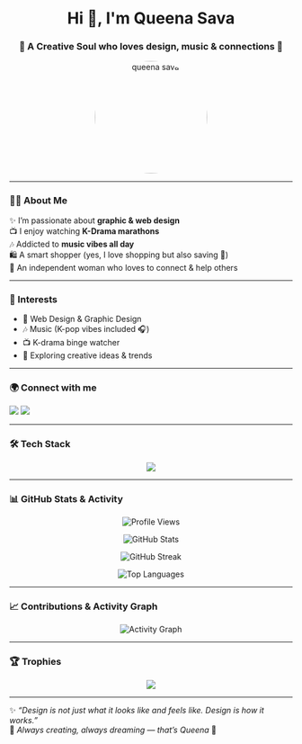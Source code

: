 <!-- Profile README for GitHub -->

<h1 align="center">Hi 👋, I'm Queena Sava</h1>
<h3 align="center">🌸 A Creative Soul who loves design, music & connections 🌸</h3>

<p align="center">
  <img src="queenaa 1.jpg" alt="queena sava" width="200" style="border-radius:50%;"/>
</p>

---

### 👩‍🎨 About Me  
✨ I’m passionate about **graphic & web design**  
📺 I enjoy watching **K-Drama marathons**  
🎶 Addicted to **music vibes all day**  
🛍️ A smart shopper (yes, I love shopping but also saving 💸)  
🌟 An independent woman who loves to connect & help others  

---

### 🌈 Interests  
- 🎨 Web Design & Graphic Design  
- 🎶 Music (K-pop vibes included 🎧)  
- 📺 K-drama binge watcher  
- 🌟 Exploring creative ideas & trends  

---

### 🌍 Connect with me  
<p align="left">
  <a href="https://www.tiktok.com/@narashyt" target="_blank"><img src="https://img.shields.io/badge/TikTok-%23000000.svg?style=for-the-badge&logo=TikTok&logoColor=white"/></a>
  <a href="https://www.instagram.com/peppero0o" target="_blank"><img src="https://img.shields.io/badge/Instagram-%23E1306C.svg?style=for-the-badge&logo=Instagram&logoColor=white"/></a>
</p>

---

### 🛠️ Tech Stack  
<p align="center">
  <img src="https://skillicons.dev/icons?i=html,css,js,react,figma,photoshop,illustrator,github,vscode&theme=light" />
</p>

---

### 📊 GitHub Stats & Activity  

<p align="center">
  <img src="https://komarev.com/ghpvc/?username=queenasava42-ui&label=Profile%20Views&color=ff69b4&style=for-the-badge" alt="Profile Views" />
</p>

<p align="center">
  <img src="https://github-readme-stats.vercel.app/api?username=queenasava42-ui&show_icons=true&theme=tokyonight" alt="GitHub Stats"/>
</p>

<p align="center">
  <img src="https://github-readme-streak-stats.herokuapp.com/?user=queenasava42-ui&theme=tokyonight" alt="GitHub Streak"/>
</p>

<p align="center">
  <img src="https://github-readme-stats.vercel.app/api/top-langs/?username=queenasava42-ui&layout=compact&theme=tokyonight" alt="Top Languages"/>
</p>

---

### 📈 Contributions & Activity Graph  

<p align="center">
  <img src="https://github-readme-activity-graph.vercel.app/graph?username=queenasava42-ui&theme=tokyo-night" alt="Activity Graph"/>
</p>

---

### 🏆 Trophies  
<p align="center">
  <img src="https://github-profile-trophy.vercel.app/?username=queenasava42-ui&theme=tokyonight&row=1&no-frame=true&margin-w=15" />
</p>

---

✨ *“Design is not just what it looks like and feels like. Design is how it works.”*  
🌸 *Always creating, always dreaming — that’s Queena* 🌸
